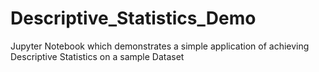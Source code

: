 # Descriptive_Statistics_Demo
Jupyter Notebook which demonstrates a simple application of achieving Descriptive Statistics on a sample Dataset
